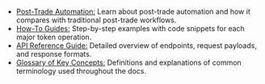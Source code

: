 - [Post-Trade Automation:](/mkdocs/examples/post-trade-automation/pt-auto/introduction/) Learn about post-trade automation and how it compares with traditional post-trade workflows.
- [How-To Guides:](/mkdocs/examples/post-trade-automation/how-tos/how-to-mint-a-token/) Step-by-step examples with code snippets for each major token operation.
- [API Reference Guide:](/mkdocs/examples/post-trade-automation/references/api/api-overview/) Detailed overview of endpoints, request payloads, and response formats.
- [Glossary of Key Concepts:](/mkdocs/examples/post-trade-automation/references/glossary-of-terms/glossary-of-terms/) Definitions and explanations of common terminology used throughout the docs.